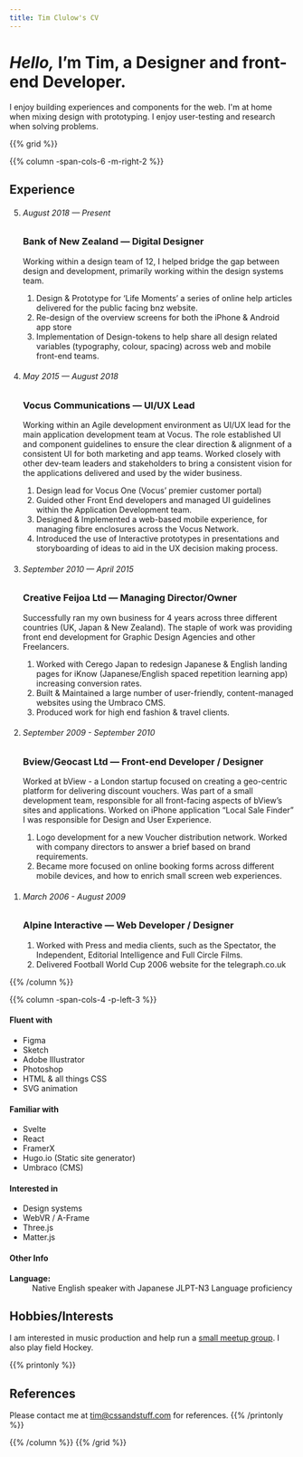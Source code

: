 ```yaml
---
title: Tim Clulow's CV
---
```


# _Hello,_ I’m Tim, a Designer and front-end Developer.

 I enjoy building experiences and components for the web. I'm at home when mixing design with prototyping. I enjoy user-testing and research when solving problems.

{{% grid %}}

{{% column -span-cols-6 -m-right-2 %}}

## Experience

<ol reversed>
<li> 

  ###### _August 2018 — Present_
  ### Bank of New Zealand — Digital Designer
  Working within a design team of 12, I helped bridge the gap between design and development, primarily working within the design systems team.
  1. Design & Prototype for ‘Life Moments’ a series of online help articles delivered for the public facing bnz website.
  1. Re-design of the overview screens for both the iPhone & Android app store
  1. Implementation of Design-tokens to help share all design related variables (typography, colour, spacing) across web and mobile front-end teams.

</li>
<li>

   ###### _May 2015 — August 2018_
   ### Vocus Communications — UI/UX Lead
   Working within an Agile development environment as UI/UX lead for the main application development team at Vocus. The role established UI and component guidelines to ensure the clear direction & alignment of a consistent UI for both marketing and app teams. Worked closely with other dev-team leaders and stakeholders to bring a consistent vision for the applications delivered and used by the wider business.

   1. Design lead for Vocus One (Vocus’ premier customer portal)
   1. Guided other Front End developers and managed UI guidelines within the Application Development team.
   1. Designed & Implemented a web-based mobile experience, for managing fibre enclosures across the Vocus Network.
   1. Introduced the use of Interactive prototypes in presentations and storyboarding of ideas to aid in the UX decision making process.

</li>
<li>

   ###### _September 2010 — April 2015_
   ### Creative Feijoa Ltd — Managing Director/Owner
   Successfully ran my own business for 4 years across three different countries (UK, Japan & New Zealand). The staple of work was providing front end development for Graphic Design Agencies and other Freelancers.

   1. Worked with Cerego Japan to redesign Japanese & English landing pages for iKnow (Japanese/English spaced repetition learning app) increasing conversion rates.
   1. Built & Maintained a large number of user-friendly, content-managed websites using the Umbraco CMS.
   1. Produced work for high end fashion & travel clients.

<li>
   
   ###### _September 2009 - September 2010_
   ### Bview/Geocast Ltd — Front-end Developer / Designer

   Worked at bView - a London startup focused on creating a geo-centric platform for delivering discount vouchers. Was part of a small development team, responsible for all front-facing aspects of bView’s sites and applications.
   Worked on iPhone application “Local Sale Finder” I was responsible for Design and User Experience.

   1. Logo development for a new Voucher distribution network. Worked with company directors to answer a brief based on brand requirements.
   1. Became more focused on online booking forms across different mobile devices, and how to enrich small screen web experiences.

</li>
<li> 

   ###### _March 2006 - August 2009_
   ### Alpine Interactive — Web Developer / Designer

   1. Worked with Press and media clients, such as the Spectator, the Independent, Editorial Intelligence and Full Circle Films.
   1. Delivered Football World Cup 2006 website for the telegraph.co.uk

</li>
</ol>
{{% /column %}}

{{% column -span-cols-4 -p-left-3 %}}

#### Fluent with

- Figma
- Sketch
- Adobe Illustrator
- Photoshop
- HTML & all things CSS
- SVG animation

#### Familiar with

- Svelte
- React
- FramerX
- Hugo.io (Static site generator)
- Umbraco (CMS)

#### Interested in

- Design systems
- WebVR / A-Frame
- Three.js
- Matter.js

#### Other Info

<dl>
  <dt><strong>Language:</strong></dt>
  <dd>Native English speaker with Japanese JLPT-N3 Language proficiency</dd>
</dl>

## Hobbies/Interests

I am interested in music production and help run a [small meetup group](https://www.meetup.com/Music-Production-Geeks/). I also play field Hockey.

{{% printonly %}}

## References

Please contact me at [tim@cssandstuff.com](mailto:tim@cssandstuff.com) for references.
{{% /printonly %}}

{{% /column %}}
{{% /grid %}}
